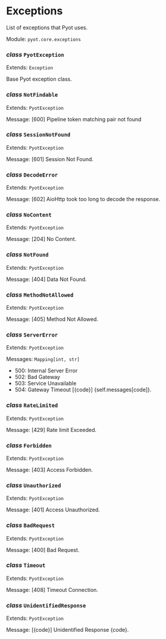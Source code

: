 # Exceptions

List of exceptions that Pyot uses.

Module: `pyot.core.exceptions`

### _class_ `PyotException`
Extends: `Exception`

Base Pyot exception class.

### _class_ `NotFindable`
Extends: `PyotException`

Message: [600] Pipeline token matching pair not found

### _class_ `SessionNotFound`
Extends: `PyotException`

Message: [601] Session Not Found.

### _class_ `DecodeError`
Extends: `PyotException`

Message: [602] AioHttp took too long to decode the response.

### _class_ `NoContent`
Extends: `PyotException`

Message: [204] No Content.

### _class_ `NotFound`
Extends: `PyotException`

Message: [404] Data Not Found.

### _class_ `MethodNotAllowed`
Extends: `PyotException`

Message: [405] Method Not Allowed.

### _class_ `ServerError`
Extends: `PyotException`

Messages: `Mapping[int, str]`
  * 500: Internal Server Error
  * 502: Bad Gateway
  * 503: Service Unavailable
  * 504: Gateway Timeout
[{code}] {self.messages[code]}.

### _class_ `RateLimited`
Extends: `PyotException`

Message: [429] Rate limit Exceeded.

### _class_ `Forbidden`
Extends: `PyotException`

Message: [403] Access Forbidden.

### _class_ `Unauthorized`
Extends: `PyotException`

Message: [401] Access Unauthorized.

### _class_ `BadRequest`
Extends: `PyotException`

Message: [400] Bad Request.

### _class_ `Timeout`
Extends: `PyotException`

Message: [408] Timeout Connection.

### _class_ `UnidentifiedResponse`
Extends: `PyotException`

Message: [{code}] Unidentified Response {code}.


